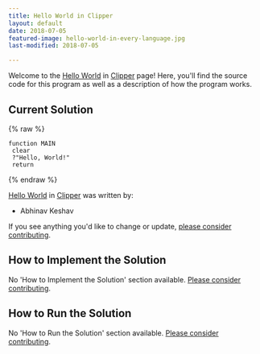 ```yaml
---
title: Hello World in Clipper
layout: default
date: 2018-07-05
featured-image: hello-world-in-every-language.jpg
last-modified: 2018-07-05

---
```


Welcome to the [Hello World](https://rzuckerm.github.io/sample-programs-website-copy/projects/hello-world) in [Clipper](https://rzuckerm.github.io/sample-programs-website-copy/languages/clipper) page! Here, you'll find the source code for this program as well as a description of how the program works.

## Current Solution

{% raw %}

```clipper
function MAIN
 clear
 ?"Hello, World!"
 return
```

{% endraw %}

[Hello World](https://rzuckerm.github.io/sample-programs-website-copy/projects/hello-world) in [Clipper](https://rzuckerm.github.io/sample-programs-website-copy/languages/clipper) was written by:

- Abhinav Keshav

If you see anything you'd like to change or update, [please consider contributing](https://github.com/TheRenegadeCoder/sample-programs).

## How to Implement the Solution

No 'How to Implement the Solution' section available. [Please consider contributing](https://github.com/TheRenegadeCoder/sample-programs-website).

## How to Run the Solution

No 'How to Run the Solution' section available. [Please consider contributing](https://github.com/TheRenegadeCoder/sample-programs-website).